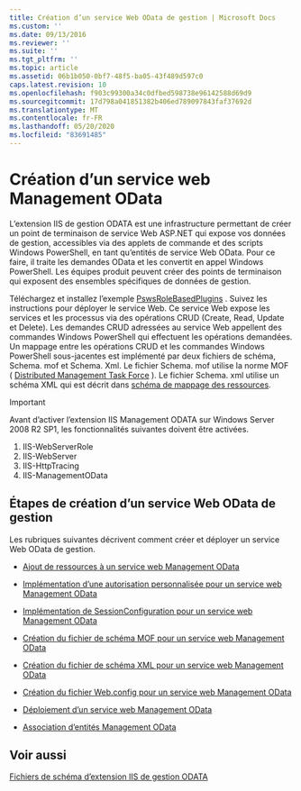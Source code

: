 ```yaml
---
title: Création d’un service Web OData de gestion | Microsoft Docs
ms.custom: ''
ms.date: 09/13/2016
ms.reviewer: ''
ms.suite: ''
ms.tgt_pltfrm: ''
ms.topic: article
ms.assetid: 06b1b050-0bf7-48f5-ba05-43f489d597c0
caps.latest.revision: 10
ms.openlocfilehash: f903c99300a34c0dfbed598738e96142588d69d9
ms.sourcegitcommit: 17d798a041851382b406ed789097843faf37692d
ms.translationtype: MT
ms.contentlocale: fr-FR
ms.lasthandoff: 05/20/2020
ms.locfileid: "83691485"
---
```

# <a name="creating-a-management-odata-web-service"></a>Création d’un service web Management OData

L’extension IIS de gestion ODATA est une infrastructure permettant de créer un point de terminaison de service Web ASP.NET qui expose vos données de gestion, accessibles via des applets de commande et des scripts Windows PowerShell, en tant qu’entités de service Web OData. Pour ce faire, il traite les demandes OData et les convertit en appel Windows PowerShell. Les équipes produit peuvent créer des points de terminaison qui exposent des ensembles spécifiques de données de gestion.

Téléchargez et installez l’exemple [PswsRoleBasedPlugins](https://code.msdn.microsoft.com:443/windowsdesktop/PswsRoleBasedPlugins-9c79b75a) . Suivez les instructions pour déployer le service Web. Ce service Web expose les services et les processus via des opérations CRUD (Create, Read, Update et Delete). Les demandes CRUD adressées au service Web appellent des commandes Windows PowerShell qui effectuent les opérations demandées. Un mappage entre les opérations CRUD et les commandes Windows PowerShell sous-jacentes est implémenté par deux fichiers de schéma, Schema. mof et Schema. Xml. Le fichier Schema. mof utilise la norme MOF ( [Distributed Management Task Force](https://www.dmtf.org/) ). Le fichier Schema. xml utilise un schéma XML qui est décrit dans [schéma de mappage des ressources](./resource-mapping-schema.md).

> [!IMPORTANT]
> Avant d’activer l’extension IIS Management ODATA sur Windows Server 2008 R2 SP1, les fonctionnalités suivantes doivent être activées.
>
> 1. IIS-WebServerRole
> 2. IIS-WebServer
> 3. IIS-HttpTracing
> 4. IIS-ManagementOData

## <a name="steps-for-creating-a-management-odata-web-service"></a>Étapes de création d’un service Web OData de gestion

Les rubriques suivantes décrivent comment créer et déployer un service Web OData de gestion.

- [Ajout de ressources à un service web Management OData](./adding-resources-to-a-management-odata-web-service.md)

- [Implémentation d’une autorisation personnalisée pour un service web Management OData](./implementing-custom-authorization-for-a-management-odata-web-service.md)

- [Implémentation de SessionConfiguration pour un service web Management OData](./implementing-sessionconfiguration-for-a-management-odata-web-service.md)

- [Création du fichier de schéma MOF pour un service web Management OData](./authoring-the-mof-schema-file-for-a-management-odata-web-service.md)

- [Création du fichier de schéma XML pour un service web Management OData](./authoring-the-xml-schema-file-for-a-management-odata-web-service.md)

- [Création du fichier Web.config pour un service web Management OData](./authoring-the-web-config-file-for-a-management-odata-web-service.md)

- [Déploiement d’un service web Management OData](./deploying-a-management-odata-web-service.md)

- [Association d’entités Management OData](./associating-management-odata-entities.md)

## <a name="see-also"></a>Voir aussi

[Fichiers de schéma d’extension IIS de gestion ODATA](./management-odata-iis-extension-schema-files.md)
